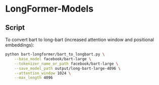 # LongFormer-Models


## Script
To convert bart to long-bart (increased attention window and positional embeddings):

```bash
python bart-longformer/bart_to_longbart.py \
    --base_model facebook/bart-large \
    --tokenizer_name_or_path facebook/bart-large \
    --save_model_path output/long-bart-large-4096 \
    --attention_window 1024 \
    --max_length 4096 
```

